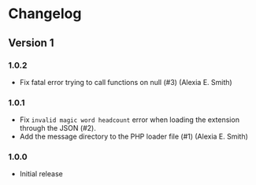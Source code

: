 # Changelog
## Version 1
### 1.0.2
* Fix fatal error trying to call functions on null (#3) (Alexia E. Smith)

### 1.0.1
* Fix `invalid magic word headcount` error when loading the extension through the JSON (#2).
* Add the message directory to the PHP loader file (#1) (Alexia E. Smith)

### 1.0.0
* Initial release